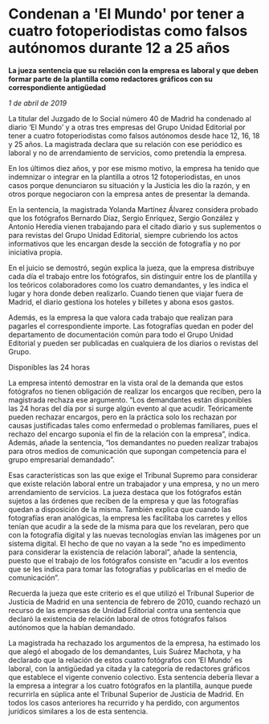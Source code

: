 # Condenan a 'El Mundo' por tener a cuatro fotoperiodistas como falsos autónomos durante 12 a 25 años

**La jueza sentencia que su relación con la empresa es laboral y que deben formar parte de la plantilla como redactores gráficos con su correspondiente antigüedad**

*1 de abril de 2019*

La titular del Juzgado de lo Social número 40 de Madrid ha condenado al diario ‘El Mundo’ y a otras tres empresas del Grupo Unidad Editorial por tener a cuatro fotoperiodistas como falsos autónomos desde hace 12, 16, 18 y 25 años. La magistrada declara que su relación con ese periódico es laboral y no de arrendamiento de servicios, como pretendía la empresa.

En los últimos diez años, y por ese mismo motivo, la empresa ha tenido que indemnizar o integrar en la plantilla a otros 12 fotoperiodistas, en unos casos porque denunciaron su situación y la Justicia les dio la razón, y en otros porque negociaron con la empresa antes de presentar la demanda.

En la sentencia, la magistrada Yolanda Martínez Álvarez considera probado que los fotógrafos Bernardo Díaz, Sergio Enríquez, Sergio González y Antonio Heredia vienen trabajando para el citado diario y sus suplementos o para revistas del Grupo Unidad Editorial, siempre cubriendo los actos informativos que les encargan desde la sección de fotografía y no por iniciativa propia.

En el juicio se demostró, según explica la jueza, que la empresa distribuye cada día el trabajo entre los fotógrafos, sin distinguir entre los de plantilla y los teóricos colaboradores como los cuatro demandantes, y les indica el lugar y hora donde deben realizarlo. Cuando tienen que viajar fuera de Madrid, el diario gestiona los hoteles y billetes y abona esos gastos.

Además, es la empresa la que valora cada trabajo que realizan para pagarles el correspondiente importe. Las fotografías quedan en poder del departamento de documentación común para todo el Grupo Unidad Editorial y pueden ser publicadas en cualquiera de los diarios o revistas del Grupo.

Disponibles las 24 horas

La empresa intentó demostrar en la vista oral de la demanda que estos fotógrafos no tienen obligación de realizar los encargos que reciben, pero la magistrada rechaza ese argumento. “Los demandantes están disponibles las 24 horas del día por si surge algún evento al que acudir. Teóricamente pueden rechazar encargos, pero en la práctica solo los rechazan por causas justificadas tales como enfermedad o problemas familiares, pues el rechazo del encargo suponía el fin de la relación con la empresa”, indica. Además, añade la sentencia, “los demandantes no pueden realizar trabajos para otros medios de comunicación que supongan competencia para el grupo empresarial demandado”.

Esas características son las que exige el Tribunal Supremo para considerar que existe relación laboral entre un trabajador y una empresa, y no un mero arrendamiento de servicios. La jueza destaca que los fotógrafos están sujetos a las órdenes que reciben de la empresa y que las fotografías quedan a disposición de la misma. También explica que cuando las fotografías eran analógicas, la empresa les facilitaba los carretes y ellos tenían que acudir a la sede de la misma para que los revelaran, pero que con la fotografía digital y las nuevas tecnologías envían las imágenes por un sistema digital. El hecho de que no vayan a la sede “no es impedimento para considerar la existencia de relación laboral”, añade la sentencia, puesto que el trabajo de los fotógrafos consiste en “acudir a los eventos que se les indica para tomar las fotografías y publicarlas en el medio de comunicación”.

Recuerda la jueza que este criterio es el que utilizó el Tribunal Superior de Justicia de Madrid en una sentencia de febrero de 2010, cuando rechazó un recurso de las empresas de Unidad Editorial contra una sentencia que declaró la existencia de relación laboral de otros fotógrafos falsos autónomos que la habían demandado.

La magistrada ha rechazado los argumentos de la empresa, ha estimado los que alegó el abogado de los demandantes, Luis Suárez Machota, y ha declarado que la relación de estos cuatro fotógrafos con ‘El Mundo’ es laboral, con la antigüedad ya citada y la categoría de redactores gráficos que establece el vigente convenio colectivo. Esta sentencia debería llevar a la empresa a integrar a los cuatro fotógrafos en la plantilla, aunque puede recurrirla en súplica ante el Tribunal Superior de Justicia de Madrid. En todos los casos anteriores ha recurrido y ha perdido, con argumentos jurídicos similares a los de esta sentencia.
